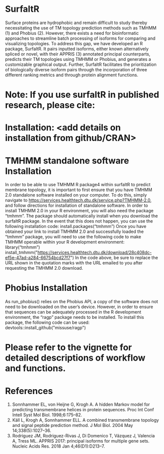 # SurfaltR
Surface proteins are hydrophobic and remain difficult to study thereby necessitating the use of TM topology prediction methods such as TMHMM (1) and Phobius (2). However, there exists a need for bioinformatic approaches to streamline batch processing of isoforms for comparing and visualizing topologies. To address this gap, we have developed an R package, SurfaltR. It pairs inputted isoforms, either known alternatively spliced or novel, with their APPRIS (3) annotated principal counterparts, predicts their TM topologies using TMHMM or Phobius, and generates a customizable graphical output. Further, SurfaltR facilitates the prioritization of biologically diverse isoform pairs through the incorporation of three different ranking metrics and through protein alignment functions.

# Note: If you use surfaltR in published research, please cite: <publication> 
 
# Installation: <add details on installation from github/CRAN>
  
# TMHMM standalone software Installation
In order to be able to use TMHMM R package4 within surfaltR to predict membrane topology, it is important to first ensure that you have TMHMM 2.0 standalone software installed on your computer. To do this, simply navigate to https://services.healthtech.dtu.dk/service.php?TMHMM-2.0, and follow directions for installation of standalone software. In order to install TMHMM 2.0 in your R environment, you will also need the package “tmhmm”. The package should automatically install when you download the surfaltR package. In the event that this does not happen, you can use the following installation code:
install.packages(“tmhmm”)
Once you have obtained your link to install TMHMM 2.0 and successfully loaded the “tmhmm” package, you will need to use the following code to make TMHMM operable within your R development environment:
library(“tmhmm”)
install_tmhmm("https://services.healthtech.dtu.dk/download/28c408dc-ef5e-47ad-a284-66754bcd27f7")
In the code above, be sure to replace the URL shown in the quotation marks with the URL emailed to you after requesting the TMHMM 2.0 download. 

# Phobius Installation
As run_phobius() relies on the Phobius API, a copy of the software does not need to be downloaded on the user’s device. However, in order to ensure that sequences can be adequately processed in the R development environment, the “ragp” package needs to be installed. To install this package, the following code can be used:
devtools::install_github("missuse/ragp")
  
# Please refer to the vignette for detailed descriptions of workflow and functions.


# References
1. 	Sonnhammer EL, von Heijne G, Krogh A. A hidden Markov model for predicting transmembrane helices in protein sequences. Proc Int Conf Intell Syst Mol Biol. 1998;6:175–82. 
2. 	Käll L, Krogh A, Sonnhammer ELL. A combined transmembrane topology and signal peptide prediction method. J Mol Biol. 2004 May 14;338(5):1027–36. 
3. 	Rodriguez JM, Rodriguez-Rivas J, Di Domenico T, Vázquez J, Valencia A, Tress ML. APPRIS 2017: principal isoforms for multiple gene sets. Nucleic Acids Res. 2018 Jan 4;46(D1):D213–7. 
